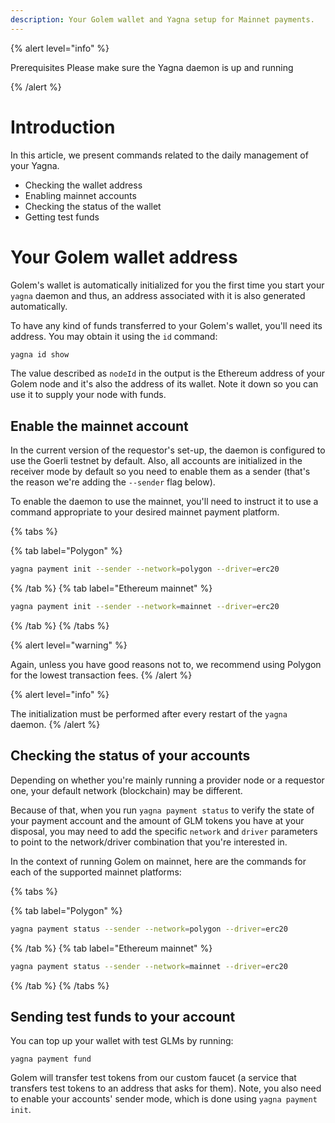 ```yaml
---
description: Your Golem wallet and Yagna setup for Mainnet payments.
---
```


{% alert level="info" %}

Prerequisites
    Please make sure the Yagna daemon is up and running

{% /alert %}


# Introduction

In this article, we present commands related to the daily management of your Yagna.

- Checking the wallet address
- Enabling mainnet accounts
- Checking the status of the wallet
- Getting test funds


# Your Golem wallet address

Golem's wallet is automatically initialized for you the first time you start your `yagna` daemon and thus, an address associated with it is also generated automatically.

To have any kind of funds transferred to your Golem's wallet, you'll need its address. You may obtain it using the `id` command:

```bash
yagna id show
```

The value described as `nodeId` in the output is the Ethereum address of your Golem node and it's also the address of its wallet. Note it down so you can use it to supply your node with funds.


## Enable the mainnet account

In the current version of the requestor's set-up, the daemon is configured to use the Goerli testnet by default. Also, all accounts are initialized in the receiver mode by default so you need to enable them as a sender (that's the reason we're adding the `--sender` flag below).

To enable the daemon to use the mainnet, you'll need to instruct it to use a command appropriate to your desired mainnet payment platform.

{% tabs %}

{% tab label="Polygon" %}
```bash
yagna payment init --sender --network=polygon --driver=erc20
```
{% /tab %}
{% tab label="Ethereum mainnet" %}
```bash
yagna payment init --sender --network=mainnet --driver=erc20
```
{% /tab %}
{% /tabs %}

{% alert level="warning" %}

Again, unless you have good reasons not to, we recommend using Polygon for the lowest transaction fees.
{% /alert %}


{% alert level="info" %}

The initialization must be performed after every restart of the `yagna` daemon.
{% /alert %}

## Checking the status of your accounts

Depending on whether you're mainly running a provider node or a requestor one, your default network (blockchain) may be different.

Because of that, when you run `yagna payment status` to verify the state of your payment account and the amount of GLM tokens you have at your disposal, you may need to add the specific `network` and `driver` parameters to point to the network/driver combination that you're interested in.

In the context of running Golem on mainnet, here are the commands for each of the supported mainnet platforms:

{% tabs %}

{% tab label="Polygon" %}
```bash
yagna payment status --sender --network=polygon --driver=erc20
```
{% /tab %}
{% tab label="Ethereum mainnet" %}
```bash
yagna payment status --sender --network=mainnet --driver=erc20
```
{% /tab %}
{% /tabs %}


## Sending test funds to your account

You can top up your wallet with test GLMs by running:

```bach
yagna payment fund
```

Golem will transfer test tokens from our custom faucet (a service that transfers test tokens to an address that asks for them).
Note, you also need to enable your accounts' sender mode, which is done using `yagna payment init`. 


